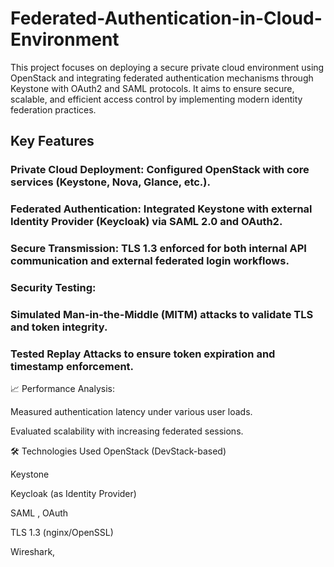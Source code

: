 # Federated-Authentication-in-Cloud-Environment

This project focuses on deploying a secure private cloud environment using OpenStack and integrating federated authentication mechanisms through Keystone with OAuth2 and SAML protocols. It aims to ensure secure, scalable, and efficient access control by implementing modern identity federation practices.

 ## Key Features
### Private Cloud Deployment: Configured OpenStack with core services (Keystone, Nova, Glance, etc.).

### Federated Authentication: Integrated Keystone with external Identity Provider (Keycloak) via SAML 2.0 and OAuth2.

### Secure Transmission: TLS 1.3 enforced for both internal API communication and external federated login workflows.

### Security Testing:

### Simulated Man-in-the-Middle (MITM) attacks to validate TLS and token integrity.

### Tested Replay Attacks to ensure token expiration and timestamp enforcement.

📈 Performance Analysis:

Measured authentication latency under various user loads.

Evaluated scalability with increasing federated sessions.

🛠️ Technologies Used
OpenStack (DevStack-based)

Keystone

Keycloak (as Identity Provider)

SAML , OAuth

TLS 1.3 (nginx/OpenSSL)

Wireshark,
